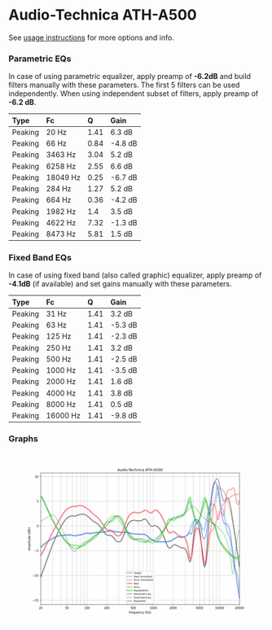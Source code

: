 # Audio-Technica ATH-A500
See [usage instructions](https://github.com/jaakkopasanen/AutoEq#usage) for more options and info.

### Parametric EQs
In case of using parametric equalizer, apply preamp of **-6.2dB** and build filters manually
with these parameters. The first 5 filters can be used independently.
When using independent subset of filters, apply preamp of **-6.2 dB**.

| Type    | Fc       |    Q | Gain    |
|:--------|:---------|:-----|:--------|
| Peaking | 20 Hz    | 1.41 | 6.3 dB  |
| Peaking | 66 Hz    | 0.84 | -4.8 dB |
| Peaking | 3463 Hz  | 3.04 | 5.2 dB  |
| Peaking | 6258 Hz  | 2.55 | 6.6 dB  |
| Peaking | 18049 Hz | 0.25 | -6.7 dB |
| Peaking | 284 Hz   | 1.27 | 5.2 dB  |
| Peaking | 664 Hz   | 0.36 | -4.2 dB |
| Peaking | 1982 Hz  | 1.4  | 3.5 dB  |
| Peaking | 4622 Hz  | 7.32 | -1.3 dB |
| Peaking | 8473 Hz  | 5.81 | 1.5 dB  |

### Fixed Band EQs
In case of using fixed band (also called graphic) equalizer, apply preamp of **-4.1dB**
(if available) and set gains manually with these parameters.

| Type    | Fc       |    Q | Gain    |
|:--------|:---------|:-----|:--------|
| Peaking | 31 Hz    | 1.41 | 3.2 dB  |
| Peaking | 63 Hz    | 1.41 | -5.3 dB |
| Peaking | 125 Hz   | 1.41 | -2.3 dB |
| Peaking | 250 Hz   | 1.41 | 3.2 dB  |
| Peaking | 500 Hz   | 1.41 | -2.5 dB |
| Peaking | 1000 Hz  | 1.41 | -3.5 dB |
| Peaking | 2000 Hz  | 1.41 | 1.6 dB  |
| Peaking | 4000 Hz  | 1.41 | 3.8 dB  |
| Peaking | 8000 Hz  | 1.41 | 0.5 dB  |
| Peaking | 16000 Hz | 1.41 | -9.8 dB |

### Graphs
![](./Audio-Technica%20ATH-A500.png)